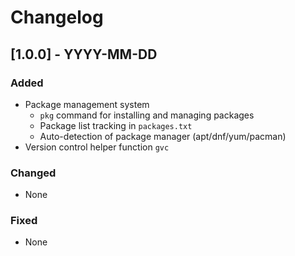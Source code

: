 # Changelog

## [1.0.0] - YYYY-MM-DD
### Added
- Package management system
  - `pkg` command for installing and managing packages
  - Package list tracking in `packages.txt`
  - Auto-detection of package manager (apt/dnf/yum/pacman)
- Version control helper function `gvc`

### Changed
- None

### Fixed
- None